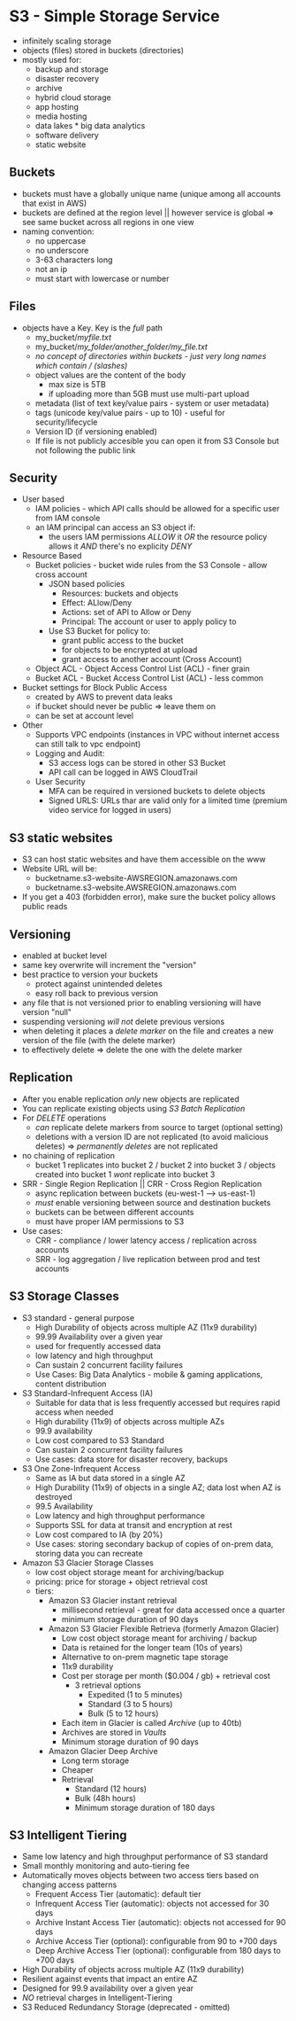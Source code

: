 # S3 - Simple Storage Service

* infinitely scaling storage
* objects (files) stored in buckets (directories)
* mostly used for:
  * backup and storage
  * disaster recovery
  * archive
  * hybrid cloud storage
  * app hosting
  * media hosting
  * data lakes * big data analytics
  * software delivery
  * static website

## Buckets

* buckets must have a globally unique name (unique among all accounts that exist in AWS)
* buckets are defined at the region level || however service is global => see same bucket across all regions in one view
* naming convention:
  * no uppercase
  * no underscore
  * 3-63 characters long
  * not an ip
  * must start with lowercase or number

## Files

* objects have a Key. Key is the *full* path
  * my_bucket/*myfile.txt*
  * my_bucket/*my_folder/another_folder/my_file.txt*
  * *no concept of directories within buckets - just very long names which contain / (slashes)*
  * object values are the content of the body
    * max size is 5TB
    * if uploading more than 5GB must use multi-part upload
  * metadata (list of text key/value pairs - system or user metadata)
  * tags (unicode key/value pairs - up to 10) - useful for security/lifecycle
  * Version ID (if versioning enabled)
  * If file is not publicly accesible you can open it from S3 Console but not following the public link

## Security

* User based
  * IAM policies - which API calls should be allowed for a specific user from IAM console
  * an IAM principal can access an S3 object if:
    * the users IAM permissions *ALLOW* it *OR* the resource policy allows it *AND* there's no explicity *DENY*
* Resource Based
  * Bucket policies - bucket wide rules from the S3 Console - allow cross account
    * JSON based policies
      * Resources: buckets and objects
      * Effect: ALlow/Deny
      * Actions: set of API to Allow or Deny
      * Principal: The account or user to apply policy to
    * Use S3 Bucket for policy to:
      * grant public access to the bucket
      * for objects to be encrypted at upload
      * grant access to another account (Cross Account)
  * Object ACL - Object Access Control List (ACL) - finer grain
  * Bucket ACL - Bucket Access Control List (ACL) - less common
* Bucket settings for Block Public Access
  * created by AWS to prevent data leaks
  * if bucket should never be public => leave them on
  * can be set at account level
* Other
  * Supports VPC endpoints (instances in VPC without internet access can still talk to vpc endpoint)
  * Logging and Audit:
    * S3 access logs can be stored in other S3 Bucket
    * API call can be logged in AWS CloudTrail
  * User Security
    * MFA can be required in versioned buckets to delete objects
    * Signed URLS: URLs thar are valid only for a limited time (premium video service for logged in users)

## S3 static websites

* S3 can host static websites and have them accessible on the www
* Website URL will be:
  * bucketname.s3-website-AWSREGION.amazonaws.com
  * bucketname.s3-website.AWSREGION.amazonaws.com
* If you get a 403 (forbidden error), make sure the bucket policy allows public reads

## Versioning

* enabled at bucket level
* same key overwrite will increment the "version"
* best practice to version your buckets
  * protect against unintended deletes
  * easy roll back to previous version
* any file that is not versioned prior to enabling versioning will have version "null"
* suspending versioning *will not* delete previous versions
* when deleting it places a *delete marker* on the file and creates a new version of the file (with the delete marker)
* to effectively delete => delete the one with the delete marker

## Replication

* After you enable replication *only* new objects are replicated
* You can replicate existing objects using *S3 Batch Replication*
* For *DELETE* operations
  * *can* replicate delete markers from source to target (optional setting)
  * deletions with a version ID are not replicated (to avoid malicious deletes) => *permanently deletes* are not replicated
* no chaining of replication
  * bucket 1 replicates into bucket 2 / bucket 2 into bucket 3 / objects created into bucket 1 *wont* replicate into bucket 3
* SRR - Single Region Replication || CRR - Cross Region Replication
  * async replication between buckets (eu-west-1 --> us-east-1)
  * *must* enable versioning between source and destination buckets
  * buckets can be between different accounts
  * must have proper IAM permissions to S3
* Use cases:
  * CRR - compliance / lower latency access / replication across accounts
  * SRR - log aggregation / live replication between prod and test accounts

## S3 Storage Classes

* S3 standard - general purpose
  * High Durability of objects across multiple AZ (11x9 durability)
  * 99.99 Availability over a given year
  * used for frequently accessed data
  * low latency and high throughput
  * Can sustain 2 concurrent facility failures
  * Use Cases: Big Data Analytics - mobile & gaming applications, content distribution
* S3 Standard-Infrequent Access (IA)
  * Suitable for data that is less frequently accessed but requires rapid access when needed
  * High durability (11x9) of objects across multiple AZs
  * 99.9 availability
  * Low cost compared to S3 Standard
  * Can sustain 2 concurrent facility failures
  * Use cases: data store for disaster recovery, backups
* S3 One Zone-Infrequent Access
  * Same as IA but data stored in a single AZ
  * High Durability (11x9) of objects in a single AZ; data lost when AZ is destroyed
  * 99.5 Availability
  * Low latency and high throughput performance
  * Supports SSL for data at transit and encryption at rest
  * Low cost compared to IA (by 20%)
  * Use cases: storing secondary backup of copies of on-prem data, storing data you can recreate
* Amazon S3 Glacier Storage Classes
  * low cost object storage meant for archiving/backup
  * pricing: price for storage + object retrieval cost
  * tiers:
    * Amazon S3 Glacier instant retrieval
      * millisecond retrieval - great for data accessed once a quarter
      * minimum storage duration of 90 days
    * Amazon S3 Glacier Flexible Retrieva (formerly Amazon Glacier)
      * Low cost object storage meant for archiving / backup
      * Data is retained for the longer team (10s of years)
      * Alternative to on-prem magnetic tape storage
      * 11x9 durability
      * Cost per storage per month ($0.004 / gb) + retrieval cost
        * 3 retrieval options
          * Expedited (1 to 5 minutes)
          * Standard (3 to 5 hours)
          * Bulk (5 to 12 hours)
      * Each item in Glacier is called *Archive* (up to 40tb)
      * Archives are stored in *Vaults*
      * Minimum storage duration of 90 days
    * Amazon Glacier Deep Archive
      * Long term storage
      * Cheaper
      * Retrieval
        * Standard (12 hours)
        * Bulk (48h hours)
        * Minimum storage duration of 180 days

## S3 Intelligent Tiering

* Same low latency and high throughput performance of S3 standard
* Small monthly monitoring and auto-tiering fee
* Automatically moves objects between two access tiers based on changing access patterns
  * Frequent Access Tier (automatic): default tier
  * Infrequent Access Tier (automatic): objects not accessed for 30 days
  * Archive Instant Access Tier (automatic): objects not accessed for 90 days
  * Archive Access Tier (optional): configurable from 90 to +700 days
  * Deep Archive Access Tier (optional): configurable from 180 days to +700 days
* High Durability of objects across multiple AZ (11x9 durability)
* Resilient against events that impact an entire AZ
* Designed for 99.9 availability over a given year
* *NO* retrieval charges in Intelligent-Tiering
* S3 Reduced Redundancy Storage (deprecated - omitted)
